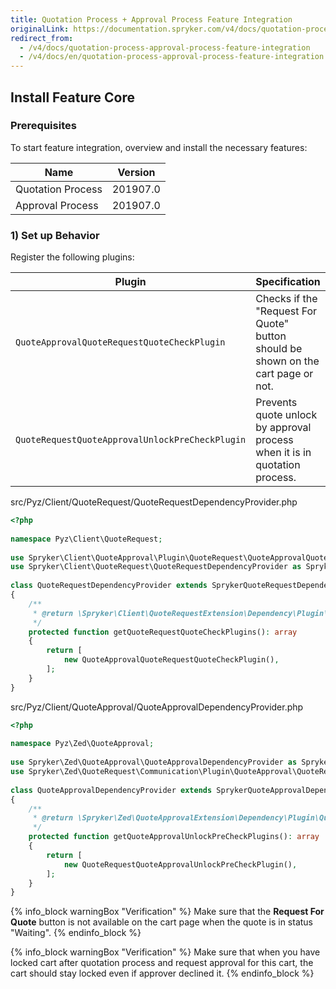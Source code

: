 ```yaml
---
title: Quotation Process + Approval Process Feature Integration
originalLink: https://documentation.spryker.com/v4/docs/quotation-process-approval-process-feature-integration
redirect_from:
  - /v4/docs/quotation-process-approval-process-feature-integration
  - /v4/docs/en/quotation-process-approval-process-feature-integration
---
```


## Install Feature Core
### Prerequisites
To start feature integration, overview and install the necessary features:

| Name | Version |
| --- | --- |
| Quotation Process | 201907.0 |
| Approval Process | 201907.0 |

### 1) Set up Behavior
Register the following plugins:

| Plugin | Specification | Prerequisites | Namespace |
| --- | --- | --- | --- |
| `QuoteApprovalQuoteRequestQuoteCheckPlugin` | Checks if the "Request For Quote" button should be shown on the cart page or not. | None | `Spryker\Client\QuoteApproval\Plugin\QuoteRequest` |
| `QuoteRequestQuoteApprovalUnlockPreCheckPlugin` | Prevents quote unlock  by approval process when it is in quotation process. | None | `Spryker\Zed\QuoteRequest\Communication\Plugin\QuoteApproval` |

src/Pyz/Client/QuoteRequest/QuoteRequestDependencyProvider.php

```php
<?php
 
namespace Pyz\Client\QuoteRequest;
 
use Spryker\Client\QuoteApproval\Plugin\QuoteRequest\QuoteApprovalQuoteRequestQuoteCheckPlugin;
use Spryker\Client\QuoteRequest\QuoteRequestDependencyProvider as SprykerQuoteRequestDependencyProvider;
 
class QuoteRequestDependencyProvider extends SprykerQuoteRequestDependencyProvider
{
    /**
     * @return \Spryker\Client\QuoteRequestExtension\Dependency\Plugin\QuoteRequestQuoteCheckPluginInterface[]
     */
    protected function getQuoteRequestQuoteCheckPlugins(): array
    {
        return [
            new QuoteApprovalQuoteRequestQuoteCheckPlugin(),
        ];
    }
}
```

src/Pyz/Client/QuoteApproval/QuoteApprovalDependencyProvider.php

```php
<?php
 
namespace Pyz\Zed\QuoteApproval;
 
use Spryker\Zed\QuoteApproval\QuoteApprovalDependencyProvider as SprykerQuoteApprovalDependencyProvider;
use Spryker\Zed\QuoteRequest\Communication\Plugin\QuoteApproval\QuoteRequestQuoteApprovalUnlockPreCheckPlugin;
 
class QuoteApprovalDependencyProvider extends SprykerQuoteApprovalDependencyProvider
{
    /**
     * @return \Spryker\Zed\QuoteApprovalExtension\Dependency\Plugin\QuoteApprovalUnlockPreCheckPluginInterface[]
     */
    protected function getQuoteApprovalUnlockPreCheckPlugins(): array
    {
        return [
            new QuoteRequestQuoteApprovalUnlockPreCheckPlugin(),
        ];
    }
}
```

{% info_block warningBox "Verification" %}
Make sure that the **Request For Quote** button is not available on the cart page when the quote is in status "Waiting".
{% endinfo_block %}

{% info_block warningBox "Verification" %}
Make sure that when you have locked cart after quotation process and request approval for this cart, the cart should stay locked even if approver declined it.
{% endinfo_block %}
